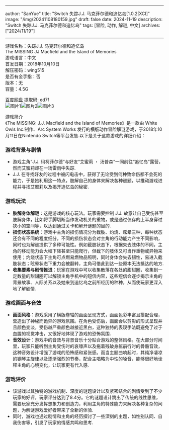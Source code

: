 
---
author: "SanYue"
title: "Switch 失踪J.J. 马克菲尔德和追忆岛[1.0.2|XCI]"
image: "/img/20241108180159.jpg"
draft: false
date: 2024-11-19
description: "Switch 失踪J.J. 马克菲尔德和追忆岛"
tags: [冒险, 动作, 解谜, 中文]
archives: ["2024/11/19"]

---

游戏名称：失踪J.J. 马克菲尔德和追忆岛   
The MISSING JJ Macfield and the Island of Memories    
游戏语言：中文  
首发日期：2018年10月10日  
解压密码：wing515  
是否有金手指：否  
版本：无   
容量：4.5G

[百度网盘](https//pan.baidu.com/s/1p-s0w-FKAFIRK0Ew6h-aWg) 提取码: ed7f  
![图片1](/img/bc5bb6.jpg)![图片2](/img/95e542.jpg)![图片3](/img/100adf.jpg)  

游戏简介  
《The MISSING: J.J. Macfield and the Island of Memories》是一款由 White Owls Inc.制作、Arc System Works 发行的横版动作冒险解谜游戏，于2018年10月11日在Nintendo Switch等平台发售.以下是关于这款游戏的详细介绍：

### 游戏背景与剧情
- 游戏主角“J.J. 玛柯菲尔德”与好友“艾蜜莉 ・ 汤普森”一同前往“追忆岛”露营，然而艾蜜莉却在一场雷雨中失踪.
- J.J. 在寻找好友的过程中被闪电击中，获得了无论受到何种致命伤都不会死的能力，于是她利用这一特点，肢解自己的身体来解决各种谜题，以推动游戏进程并寻找艾蜜莉以及揭开追忆岛的秘密.

### 游戏玩法
- **肢解身体解谜**：这是游戏的核心玩法。玩家需要控制 J.J. 故意让自己受伤甚至肢解身体，比如将手脚切断当作发动机关的重物，或是通过仅存的上半身穿过狭小的空间等，以达到通过关卡和解开谜题的目的.
- **损伤状态系统**：游戏中主角的损伤情况分为截肢、灼烧、眩晕三种，每种状态还会有不同的程度细分，不同的损伤状态会对主角的行动能力产生不同影响，同时也为解谜提供了多种可能性。例如截肢状态下，根据失去肢体的不同，主角的移动能力会大幅下降甚至只能爬行，但截下的肢体又可当作重物或异物来使用；灼烧状态下主角可点燃易燃物品照明，同时身体会失去韧性，易进入截肢状态；眩晕状态下重力会被翻转，主角可借此到达一些原本无法抵达的地方.
- **收集要素与剧情推进**：玩家在游戏中可以收集散落在各处的甜甜圈，收集到一定数量的甜甜圈可以解锁主角手机中的短信内容，这些短信会逐步揭示主角的背景故事、人际关系以及她来到追忆岛之前所经历的种种，从而使玩家更深入地了解剧情.

### 游戏画面与音效
- **画面风格**：游戏采用了横版卷轴的画面呈现方式，画面色彩丰富且搭配合理，营造出了神秘而诡异的游戏氛围。在角色受伤后，画面会以剪影的形式呈现并且颜色变淡，受伤越严重颜色越接近黑白，这种独特的表现手法既避免了过于血腥的视觉冲击，又很好地体现了游戏的恐怖氛围.
- **音效设计**：游戏中的音效与背景音乐十分贴合游戏的整体风格。在大部分时间里，玩家只能听到主角受伤时的哀嚎声以及拖着残破身躯前行时的骨骼音效，这种音效设计增强了游戏的恐怖感和紧张感。而当主题曲响起时，其纯净凄凉的钢琴主旋律以及逐渐强烈的节奏，配合主唱略为中性的嗓音，能够很好地诠释主角的心境变化，让玩家更有代入感.

### 游戏评价
- 该游戏以其独特的游戏机制、深度的谜题设计以及紧密结合的剧情受到了不少玩家的好评，玩家评分达到了8.4分。它的谜题设计跳出了传统的线性思维，需要玩家充分发挥想象力和创造力，利用主角的特殊能力来解决各种复杂的问题，为解谜游戏爱好者带来了全新的体验.
- 同时，游戏也通过剧情和主角的经历探讨了一些深刻的主题，如性别认同、自我伤害等，引发了玩家的情感共鸣和思考.
